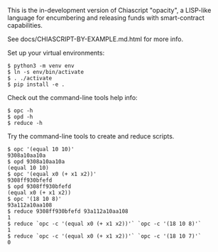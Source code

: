 This is the in-development version of Chiascript "opacity", a LISP-like language for encumbering and releasing funds with smart-contract capabilities.

See docs/CHIASCRIPT-BY-EXAMPLE.md.html for more info.


Set up your virtual environments:

    $ python3 -m venv env
    $ ln -s env/bin/activate
    $ . ./activate
    $ pip install -e .

Check out the command-line tools help info:

    $ opc -h
    $ opd -h
    $ reduce -h

Try the command-line tools to create and reduce scripts.

    $ opc '(equal 10 10)'
    9308a10aa10a
    $ opd 9308a10aa10a
    (equal 10 10)
    $ opc '(equal x0 (+ x1 x2))'
    9308ff930bfefd
    $ opd 9308ff930bfefd
    (equal x0 (+ x1 x2))
    $ opc '(18 10 8)'
    93a112a10aa108
    $ reduce 9308ff930bfefd 93a112a10aa108
    1
    $ reduce `opc -c '(equal x0 (+ x1 x2))'` `opc -c '(18 10 8)'`
    1
    $ reduce `opc -c '(equal x0 (+ x1 x2))'` `opc -c '(18 10 7)'`
    0
